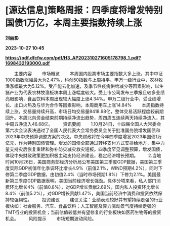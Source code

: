 # [源达信息]策略周报：四季度将增发特别国债1万亿，本周主要指数持续上涨
**刘丽影**

**2023-10-27 10:45**

**https://pdf.dfcfw.com/pdf/H3_AP202310271605178798_1.pdf?1698432193000.pdf**

　　主要内容 　　市场概览 　　本周国内股票市场主要指数大多上涨，其中中证1000指数涨幅最大为2.47%，科创50指数与上周持平。申万一级行业中，农林牧渔涨幅最大为5.12%。受产能去化加速，及季节性疫病供给减少等因素影响，以生猪产业为代表农林牧渔板块本周上涨幅度较大。受上市公司发布三季报且较多业绩亮眼影响，食品饮料本周出现较大幅度上涨4.34%。申万二级行业中，受业绩增长、出口火热及与华为合作等因素影响，本周商用车上涨14.84% 　　本周指数持续上涨，交易量持续升高，市场日均交易量8418.98亿，整体交易活跃程度较前期回升。本周北向资金结束前期持续净流出趋势，周四周五连续两天持续净流入，其中周五净流入46.68亿。 　　资讯要闻 　　1.10月24日，十四届全国人大常委会第六次会议表决通过了全国人民代表大会常务委员会关于批准国务院增发国债和2023年中央预算调整方案的决议。中央财政将在今年四季度增发2023年国债1万亿元，作为特别国债管理。增发的国债全部通过转移支付方式安排给地方，集中力量支持灾后恢复重建和弥补防灾减灾救灾短板。四季度罕见调整预算，增发国债，体现中央财政政策更加积极主动支持经济建设，稳定经济增长预期。 　　2.当地时间10月26日，美国商务部经济分析局公布美国第三季度GDP数据，美国第三季度实际GDP初值年化季调环比增长4.9%（前值2.1%，WIND预期4.2%），同时下修第二季度GDP数据，由初值2.4%（当时市场预期1.8%）下修为2.1%。美国最新第三季度GDP数据表明，美国当前经济增长强劲。具体分项来看，私人部门消费环比增长4%（前值0.8%），对GDP增长贡献2.69%，国内私人投资环比增长8.4%（前值5.2%），对GDP增长贡献1.47%，美国当前经济中消费和投资依然保持较强韧性。 　　投资建议 　　建议关注：业绩表现较好并有望持续走强的行业板块如：社会服务、汽车、食品饮料；人工智能及算力驱动景气度持续走强的TMT行业的投资机会；当前估值较低并有望修复的行业板块如医药生物等的投资机会。 　　风险提示 　　市场短期波动风险。